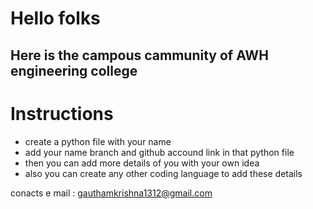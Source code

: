 # Hello folks
## Here is the campous cammunity of AWH engineering college
# Instructions

- create a python file with your name
- add your name branch and github accound link in that python file
- then you can add more details of you with your own idea
- also you can create any other coding language to add these details

conacts
e mail : gauthamkrishna1312@gmail.com
